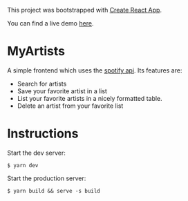 This project was bootstrapped with [Create React App](https://github.com/facebook/create-react-app).

You can find a live demo [here](https://my-artists.herokuapp.com/).

# MyArtists

A simple frontend which uses the [spotify api](https://developer.spotify.com/documentation/web-api/quick-start/). Its features are:
* Search for artists
* Save your favorite artist in a list
* List your favorite artists in a nicely formatted table.
* Delete an artist from your favorite list

# Instructions

Start the dev server:
```
$ yarn dev
```

Start the production server:
```
$ yarn build && serve -s build
```
